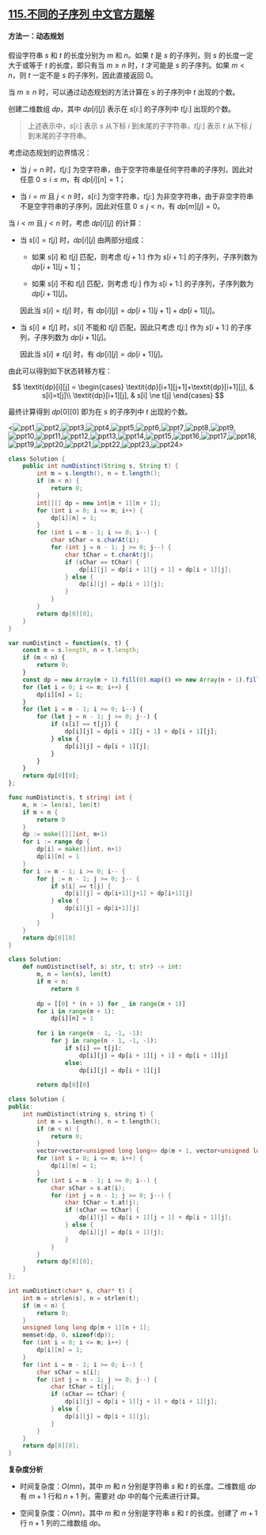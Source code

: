 ## [115.不同的子序列 中文官方题解](https://leetcode.cn/problems/distinct-subsequences/solutions/100000/bu-tong-de-zi-xu-lie-by-leetcode-solutio-urw3)

#### 方法一：动态规划

假设字符串 $s$ 和 $t$ 的长度分别为 $m$ 和 $n$。如果 $t$ 是 $s$ 的子序列，则 $s$ 的长度一定大于或等于 $t$ 的长度，即只有当 $m \ge n$ 时，$t$ 才可能是 $s$ 的子序列。如果 $m<n$，则 $t$ 一定不是 $s$ 的子序列，因此直接返回 $0$。

当 $m \ge n$ 时，可以通过动态规划的方法计算在 $s$ 的子序列中 $t$ 出现的个数。

创建二维数组 $\textit{dp}$，其中 $\textit{dp}[i][j]$ 表示在 $s[i:]$ 的子序列中 $t[j:]$ 出现的个数。

> 上述表示中，$s[i:]$ 表示 $s$ 从下标 $i$ 到末尾的子字符串，$t[j:]$ 表示 $t$ 从下标 $j$ 到末尾的子字符串。

考虑动态规划的边界情况：

- 当 $j=n$ 时，$t[j:]$ 为空字符串，由于空字符串是任何字符串的子序列，因此对任意 $0 \le i \le m$，有 $\textit{dp}[i][n]=1$；

- 当 $i=m$ 且 $j<n$ 时，$s[i:]$ 为空字符串，$t[j:]$ 为非空字符串，由于非空字符串不是空字符串的子序列，因此对任意 $0 \le j<n$，有 $\textit{dp}[m][j]=0$。

当 $i<m$ 且 $j<n$ 时，考虑 $\textit{dp}[i][j]$ 的计算：

- 当 $s[i]=t[j]$ 时，$\textit{dp}[i][j]$ 由两部分组成：

   - 如果 $s[i]$ 和 $t[j]$ 匹配，则考虑 $t[j+1:]$ 作为 $s[i+1:]$ 的子序列，子序列数为 $\textit{dp}[i+1][j+1]$；

   - 如果 $s[i]$ 不和 $t[j]$ 匹配，则考虑 $t[j:]$ 作为 $s[i+1:]$ 的子序列，子序列数为 $\textit{dp}[i+1][j]$。

   因此当 $s[i]=t[j]$ 时，有 $\textit{dp}[i][j]=\textit{dp}[i+1][j+1]+\textit{dp}[i+1][j]$。

- 当 $s[i] \ne t[j]$ 时，$s[i]$ 不能和 $t[j]$ 匹配，因此只考虑 $t[j:]$ 作为 $s[i+1:]$ 的子序列，子序列数为 $\textit{dp}[i+1][j]$。

   因此当 $s[i] \ne t[j]$ 时，有 $\textit{dp}[i][j]=\textit{dp}[i+1][j]$。

由此可以得到如下状态转移方程：

$$
\textit{dp}[i][j] = \begin{cases}
\textit{dp}[i+1][j+1]+\textit{dp}[i+1][j], & s[i]=t[j]\\
\textit{dp}[i+1][j], & s[i] \ne t[j]
\end{cases}
$$

最终计算得到 $\textit{dp}[0][0]$ 即为在 $s$ 的子序列中 $t$ 出现的个数。

<![ppt1](https://assets.leetcode-cn.com/solution-static/115/1.png),![ppt2](https://assets.leetcode-cn.com/solution-static/115/2.png),![ppt3](https://assets.leetcode-cn.com/solution-static/115/3.png),![ppt4](https://assets.leetcode-cn.com/solution-static/115/4.png),![ppt5](https://assets.leetcode-cn.com/solution-static/115/5.png),![ppt6](https://assets.leetcode-cn.com/solution-static/115/6.png),![ppt7](https://assets.leetcode-cn.com/solution-static/115/7.png),![ppt8](https://assets.leetcode-cn.com/solution-static/115/8.png),![ppt9](https://assets.leetcode-cn.com/solution-static/115/9.png),![ppt10](https://assets.leetcode-cn.com/solution-static/115/10.png),![ppt11](https://assets.leetcode-cn.com/solution-static/115/11.png),![ppt12](https://assets.leetcode-cn.com/solution-static/115/12.png),![ppt13](https://assets.leetcode-cn.com/solution-static/115/13.png),![ppt14](https://assets.leetcode-cn.com/solution-static/115/14.png),![ppt15](https://assets.leetcode-cn.com/solution-static/115/15.png),![ppt16](https://assets.leetcode-cn.com/solution-static/115/16.png),![ppt17](https://assets.leetcode-cn.com/solution-static/115/17.png),![ppt18](https://assets.leetcode-cn.com/solution-static/115/18.png),![ppt19](https://assets.leetcode-cn.com/solution-static/115/19.png),![ppt20](https://assets.leetcode-cn.com/solution-static/115/20.png),![ppt21](https://assets.leetcode-cn.com/solution-static/115/21.png),![ppt22](https://assets.leetcode-cn.com/solution-static/115/22.png),![ppt23](https://assets.leetcode-cn.com/solution-static/115/23.png),![ppt24](https://assets.leetcode-cn.com/solution-static/115/24.png)>

```Java [sol1-Java]
class Solution {
    public int numDistinct(String s, String t) {
        int m = s.length(), n = t.length();
        if (m < n) {
            return 0;
        }
        int[][] dp = new int[m + 1][n + 1];
        for (int i = 0; i <= m; i++) {
            dp[i][n] = 1;
        }
        for (int i = m - 1; i >= 0; i--) {
            char sChar = s.charAt(i);
            for (int j = n - 1; j >= 0; j--) {
                char tChar = t.charAt(j);
                if (sChar == tChar) {
                    dp[i][j] = dp[i + 1][j + 1] + dp[i + 1][j];
                } else {
                    dp[i][j] = dp[i + 1][j];
                }
            }
        }
        return dp[0][0];
    }
}
```

```JavaScript [sol1-JavaScript]
var numDistinct = function(s, t) {
    const m = s.length, n = t.length;
    if (m < n) {
        return 0;
    }
    const dp = new Array(m + 1).fill(0).map(() => new Array(n + 1).fill(0));
    for (let i = 0; i <= m; i++) {
        dp[i][n] = 1;
    }
    for (let i = m - 1; i >= 0; i--) {
        for (let j = n - 1; j >= 0; j--) {
            if (s[i] == t[j]) {
                dp[i][j] = dp[i + 1][j + 1] + dp[i + 1][j];
            } else {
                dp[i][j] = dp[i + 1][j];
            }
        }
    }
    return dp[0][0];
};
```

```go [sol1-Golang]
func numDistinct(s, t string) int {
    m, n := len(s), len(t)
    if m < n {
        return 0
    }
    dp := make([][]int, m+1)
    for i := range dp {
        dp[i] = make([]int, n+1)
        dp[i][n] = 1
    }
    for i := m - 1; i >= 0; i-- {
        for j := n - 1; j >= 0; j-- {
            if s[i] == t[j] {
                dp[i][j] = dp[i+1][j+1] + dp[i+1][j]
            } else {
                dp[i][j] = dp[i+1][j]
            }
        }
    }
    return dp[0][0]
}
```

```Python [sol1-Python3]
class Solution:
    def numDistinct(self, s: str, t: str) -> int:
        m, n = len(s), len(t)
        if m < n:
            return 0
        
        dp = [[0] * (n + 1) for _ in range(m + 1)]
        for i in range(m + 1):
            dp[i][n] = 1
        
        for i in range(m - 1, -1, -1):
            for j in range(n - 1, -1, -1):
                if s[i] == t[j]:
                    dp[i][j] = dp[i + 1][j + 1] + dp[i + 1][j]
                else:
                    dp[i][j] = dp[i + 1][j]
        
        return dp[0][0]
```

```C++ [sol1-C++]
class Solution {
public:
    int numDistinct(string s, string t) {
        int m = s.length(), n = t.length();
        if (m < n) {
            return 0;
        }
        vector<vector<unsigned long long>> dp(m + 1, vector<unsigned long long>(n + 1));
        for (int i = 0; i <= m; i++) {
            dp[i][n] = 1;
        }
        for (int i = m - 1; i >= 0; i--) {
            char sChar = s.at(i);
            for (int j = n - 1; j >= 0; j--) {
                char tChar = t.at(j);
                if (sChar == tChar) {
                    dp[i][j] = dp[i + 1][j + 1] + dp[i + 1][j];
                } else {
                    dp[i][j] = dp[i + 1][j];
                }
            }
        }
        return dp[0][0];
    }
};
```

```C [sol1-C]
int numDistinct(char* s, char* t) {
    int m = strlen(s), n = strlen(t);
    if (m < n) {
        return 0;
    }
    unsigned long long dp[m + 1][n + 1];
    memset(dp, 0, sizeof(dp));
    for (int i = 0; i <= m; i++) {
        dp[i][n] = 1;
    }
    for (int i = m - 1; i >= 0; i--) {
        char sChar = s[i];
        for (int j = n - 1; j >= 0; j--) {
            char tChar = t[j];
            if (sChar == tChar) {
                dp[i][j] = dp[i + 1][j + 1] + dp[i + 1][j];
            } else {
                dp[i][j] = dp[i + 1][j];
            }
        }
    }
    return dp[0][0];
}
```

**复杂度分析**

- 时间复杂度：$O(mn)$，其中 $m$ 和 $n$ 分别是字符串 $s$ 和 $t$ 的长度。二维数组 $\textit{dp}$ 有 $m+1$ 行和 $n+1$ 列，需要对 $\textit{dp}$ 中的每个元素进行计算。

- 空间复杂度：$O(mn)$，其中 $m$ 和 $n$ 分别是字符串 $s$ 和 $t$ 的长度。创建了 $m+1$ 行 $n+1$ 列的二维数组 $\textit{dp}$。